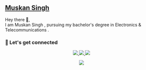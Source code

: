 
## <a href="https://www.linkedin.com/in/muskan-s-6baa25131/"> <b font ='bold'>Muskan Singh</b></a>

Hey there 👋, <br>
 I am Muskan Singh , pursuing my bachelor's degree in Electronics & Telecommunications .</h3><br>


### 🔗 Let's get connected 
<p align='center'><a href="https://www.linkedin.com/in/muskan-s-6baa25131/">
  <img src="https://img.shields.io/badge/LinkedIn-0077B5?style=for-the-badge&logo=linkedin&logoColor=white" /> 
 </a> 
<a href="mailto:singhmuskan453@gmail.com">
  <img src="https://img.shields.io/badge/Gmail-D14836?style=for-the-badge&logo=gmail&logoColor=white"   />
</a>
<a href="https://twitter.com/Muskan15128309">
  <img src="https://img.shields.io/badge/Twitter-1DA1F2?style=for-the-badge&logo=twitter&logoColor=white"   />
</a></p>
<p align='center'><img src="https://github-readme-stats.vercel.app/api?username=singhmuskan&&show_icons=true&title_color=ffffff&icon_color=bb2acf&text_color=daf7dc&bg_color=151515"></p>

